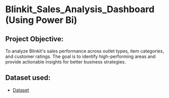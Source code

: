 # Blinkit_Sales_Analysis_Dashboard (Using Power Bi)

## Project Objective:
To analyze Blinkit's sales performance across outlet types, item categories, and customer ratings. The goal is to identify high-performing areas and provide actionable insights for better business strategies.

## Dataset used: 
- <a href="https://github.com/BussaReddyRevanthKumar/Blinkit_Sales_Analysis_Dashboard/blob/main/blinkit%20power%20bi.pbix">Dataset</a>
